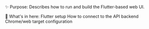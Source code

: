 ✨ Purpose:
Describes how to run and build the Flutter-based web UI.

🧩 What's in here:
Flutter setup
How to connect to the API backend
Chrome/web target configuration